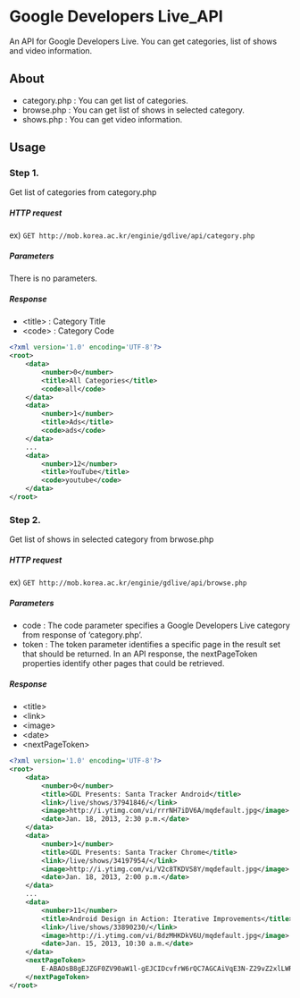 # Google Developers Live_API

An API for Google Developers Live. You can get categories, list of shows and video information.

## About

* category.php : You can get list of categories.
* browse.php : You can get list of shows in selected category.
* shows.php	 : You can get video information.

## Usage

### Step 1.
Get list of categories from category.php


##### HTTP request
ex) `GET http://mob.korea.ac.kr/enginie/gdlive/api/category.php`


##### Parameters
There is no parameters.


##### Response
* \<title\> : Category Title
* \<code\> : Category Code

```xml
<?xml version='1.0' encoding='UTF-8'?>
<root>
	<data>
		<number>0</number>
		<title>All Categories</title>
		<code>all</code>
	</data>
	<data>
		<number>1</number>
		<title>Ads</title>
		<code>ads</code>
	</data>
	...
	<data>
		<number>12</number>
		<title>YouTube</title>
		<code>youtube</code>
	</data>
</root>
```


### Step 2.
Get list of shows in selected category from brwose.php


##### HTTP request
ex) `GET http://mob.korea.ac.kr/enginie/gdlive/api/browse.php`


##### Parameters
* code : The code parameter specifies a Google Developers Live category from response of ‘category.php’.
* token : The token parameter identifies a specific page in the result set that should be returned. In an API response, the nextPageToken properties identify other pages that could be retrieved.


##### Response
* \<title\>
* \<link\>
* \<image\>
* \<date\>
* \<nextPageToken\>

```xml
<?xml version='1.0' encoding='UTF-8'?>
<root>
	<data>
		<number>0</number>
		<title>GDL Presents: Santa Tracker Android</title>
		<link>/live/shows/37941846/</link>
		<image>http://i.ytimg.com/vi/rrrNH7iDV6A/mqdefault.jpg</image>
		<date>Jan. 18, 2013, 2:30 p.m.</date>
	</data>
	<data>
		<number>1</number>
		<title>GDL Presents: Santa Tracker Chrome</title>
		<link>/live/shows/34197954/</link>
		<image>http://i.ytimg.com/vi/V2c8TKDVS8Y/mqdefault.jpg</image>
		<date>Jan. 18, 2013, 2:00 p.m.</date>
	</data>
	...
	<data>
		<number>11</number>
		<title>Android Design in Action: Iterative Improvements</title>
		<link>/live/shows/33890230/</link>
		<image>http://i.ytimg.com/vi/8dzMHKDkV6U/mqdefault.jpg</image>
		<date>Jan. 15, 2013, 10:30 a.m.</date>
	</data>
	<nextPageToken>
		E-ABAOsB8gEJZGF0ZV90aW1l-gEJCIDcvfrW6rQC7AGCAiVqE3N-Z29vZ2xlLWRldmVsb3BlcnNyDgsSBUV2ZW50GLa_lBAMFA==
	</nextPageToken>
</root>
```
